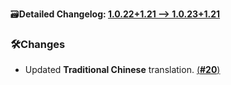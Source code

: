 🗃️**Detailed Changelog: [1.0.22+1.21 --> 1.0.23+1.21](https://github.com/UltimatChamp/FabricBetterGrass/compare/1.0.22+1.21...1.0.23+1.21)**

### 🛠️Changes

- Updated **Traditional Chinese** translation. [(**#20**)](https://github.com/UltimatChamp/FabricBetterGrass/pull/20)
